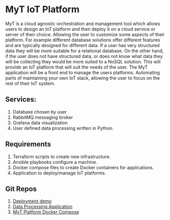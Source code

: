 # MyT IoT Platform

MyT is a cloud agnostic orchestration and management tool which allows users to design an IoT platform and then deploy it on a cloud service or server of their choice. Allowing the user to customize some aspects of their platform. For example different database solutions offer different features and are typically designed for different data. If a user has very structured data they will be more suitable for a relational database. On the other hand, if the user does not have structured data, or does not know what data they will be collecting they would be more suited to a NoSQL solution. This will provide an IoT platform that will suit the needs of the user. The MyT application will be a front end to manage the users platforms. Automating parts of maintaining your own IoT stack, allowing the user to focus on the rest of their IoT system.

## Services:
1. Database chosen by user
2. RabbitMQ messaging broker
3. Grafana data visualization
4. User defined data processing written in Python.

## Requirements

1. Terraform scripts to create new infrastructure.
2. Ansible playbooks configure a machine.
3. Docker compose files to create Docker containers for applications.
4. Application to deploy/manage IoT platforms.

## Git Repos

 1. [Deployment demo](https://github.com/Daemon-Macklin/MyTDeploymentDemo)
 2. [Data Processing Application](https://github.com/Daemon-Macklin/MyTPlatformDataProcessingContainer)
 3. [MyT Platform Docker Compose](https://github.com/Daemon-Macklin/MyTPlatformDataProcessingContainer/blob/master/docker-compose.yml)
